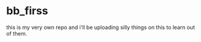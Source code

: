 # bb_firss
this is my very own repo and i'll be uploading silly things on this to learn out of them.

